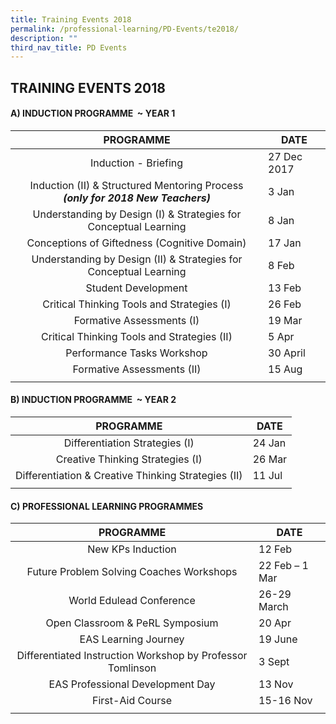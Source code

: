 ```yaml
---
title: Training Events 2018
permalink: /professional-learning/PD-Events/te2018/
description: ""
third_nav_title: PD Events
---
```

## TRAINING EVENTS 2018

#### A) INDUCTION PROGRAMME  ~ YEAR 1 

| **PROGRAMME**  | **DATE**  |
|:-:|---|
| Induction - Briefing  | 27 Dec 2017  |
| Induction (II) & Structured Mentoring Process<br>**_(only for_** **_2018_** **_New Teachers)_**  | 3 Jan  |
| Understanding by Design (I) & Strategies for Conceptual Learning  | 8 Jan  |
|  Conceptions of Giftedness (Cognitive Domain) | 17 Jan  |
|Understanding by Design (II) & Strategies for Conceptual Learning   |  8 Feb |
| Student Development  | 13 Feb  |
| Critical Thinking Tools and Strategies (I) | 26 Feb  |
| Formative Assessments (I)  | 19 Mar  |
| Critical Thinking Tools and Strategies (II)  | 5 Apr  |
|Performance Tasks Workshop   | 30 April  |
| Formative Assessments (II)  |15 Aug   |
|   |   |

#### B) INDUCTION PROGRAMME  ~ YEAR 2

| **PROGRAMME**  | **DATE**  |
|:-:|---|
|  Differentiation Strategies (I) | 24 Jan  |
|  Creative Thinking Strategies (I) | 26 Mar  |
| Differentiation & Creative Thinking Strategies (II)  | 11 Jul  |
|   |   |

#### C) PROFESSIONAL LEARNING PROGRAMMES

| **PROGRAMME**  | **DATE**  |
|:-:|---|
| New KPs Induction  | 12 Feb  |
| Future Problem Solving Coaches Workshops  | 22 Feb – 1 Mar  |
| World Edulead Conference  |26-29 March   |
|  Open Classroom & PeRL Symposium | 20 Apr  |
|  EAS Learning Journey | 19 June  |
| Differentiated Instruction Workshop by Professor Tomlinson  | 3 Sept  |
|  EAS Professional Development Day | 13 Nov  |
| First-Aid Course | 15-16 Nov  |
|   |   |
